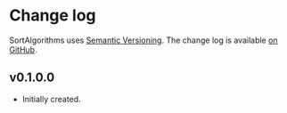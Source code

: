 Change log
==========

SortAlgorithms uses [Semantic Versioning][1].
The change log is available [on GitHub][2].

[1]: http://semver.org/spec/v2.0.0.html
[2]: https://github.com/hyiltiz/SortAlgorithms/releases

## v0.1.0.0

* Initially created.
